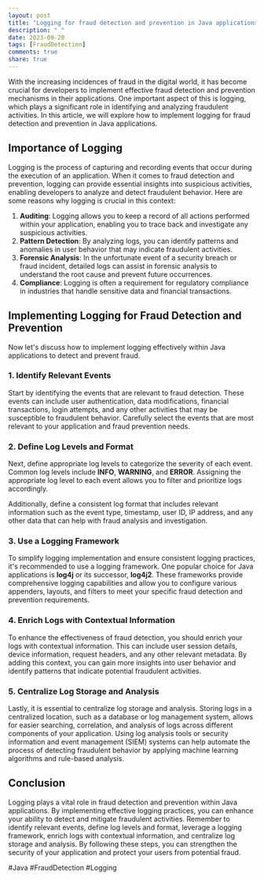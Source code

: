 ```yaml
---
layout: post
title: "Logging for fraud detection and prevention in Java applications"
description: " "
date: 2023-09-20
tags: [FraudDetection]
comments: true
share: true
---
```


With the increasing incidences of fraud in the digital world, it has become crucial for developers to implement effective fraud detection and prevention mechanisms in their applications. One important aspect of this is logging, which plays a significant role in identifying and analyzing fraudulent activities. In this article, we will explore how to implement logging for fraud detection and prevention in Java applications.

## Importance of Logging

Logging is the process of capturing and recording events that occur during the execution of an application. When it comes to fraud detection and prevention, logging can provide essential insights into suspicious activities, enabling developers to analyze and detect fraudulent behavior. Here are some reasons why logging is crucial in this context:

1. **Auditing**: Logging allows you to keep a record of all actions performed within your application, enabling you to trace back and investigate any suspicious activities.
2. **Pattern Detection**: By analyzing logs, you can identify patterns and anomalies in user behavior that may indicate fraudulent activities.
3. **Forensic Analysis**: In the unfortunate event of a security breach or fraud incident, detailed logs can assist in forensic analysis to understand the root cause and prevent future occurrences.
4. **Compliance**: Logging is often a requirement for regulatory compliance in industries that handle sensitive data and financial transactions.

## Implementing Logging for Fraud Detection and Prevention

Now let's discuss how to implement logging effectively within Java applications to detect and prevent fraud.

### 1. Identify Relevant Events

Start by identifying the events that are relevant to fraud detection. These events can include user authentication, data modifications, financial transactions, login attempts, and any other activities that may be susceptible to fraudulent behavior. Carefully select the events that are most relevant to your application and fraud prevention needs.

### 2. Define Log Levels and Format

Next, define appropriate log levels to categorize the severity of each event. Common log levels include **INFO**, **WARNING**, and **ERROR**. Assigning the appropriate log level to each event allows you to filter and prioritize logs accordingly.

Additionally, define a consistent log format that includes relevant information such as the event type, timestamp, user ID, IP address, and any other data that can help with fraud analysis and investigation.

### 3. Use a Logging Framework

To simplify logging implementation and ensure consistent logging practices, it's recommended to use a logging framework. One popular choice for Java applications is **log4j** or its successor, **log4j2**. These frameworks provide comprehensive logging capabilities and allow you to configure various appenders, layouts, and filters to meet your specific fraud detection and prevention requirements.

### 4. Enrich Logs with Contextual Information

To enhance the effectiveness of fraud detection, you should enrich your logs with contextual information. This can include user session details, device information, request headers, and any other relevant metadata. By adding this context, you can gain more insights into user behavior and identify patterns that indicate potential fraudulent activities.

### 5. Centralize Log Storage and Analysis

Lastly, it is essential to centralize log storage and analysis. Storing logs in a centralized location, such as a database or log management system, allows for easier searching, correlation, and analysis of logs across different components of your application. Using log analysis tools or security information and event management (SIEM) systems can help automate the process of detecting fraudulent behavior by applying machine learning algorithms and rule-based analysis.

## Conclusion

Logging plays a vital role in fraud detection and prevention within Java applications. By implementing effective logging practices, you can enhance your ability to detect and mitigate fraudulent activities. Remember to identify relevant events, define log levels and format, leverage a logging framework, enrich logs with contextual information, and centralize log storage and analysis. By following these steps, you can strengthen the security of your application and protect your users from potential fraud.

#Java #FraudDetection #Logging